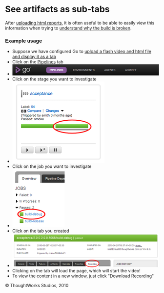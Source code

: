 
 

See artifacts as sub-tabs<!-- {.collapsible-heading onclick="toggleCollapse($(this));"} -->
=========================

After [uploading html reports](dev_upload_test_report.html), it is often
useful to be able to easily view this information when trying to
[understand why the build is
broken](dev_understand_why_build_broken.html).

### Example usage<!-- {.collapsible-heading onclick="toggleCollapse($(this));"} -->

-   Suppose we have configured Go to [upload a flash video and html file
    and display it as a tab](dev_upload_test_report.html)
-   Click on the [Pipelines](../navigations/Pipelines_Dashboard_page.html) tab
-   ![](../resources/images/cruise/topnav_pipelines.png)
-   Click on the stage you want to investigate
-   ![](../resources/images/cruise/dev/see_artifact_as_tab/click_on_stage.png)
-   Click on the job you want to investigate
-   ![](../resources/images/cruise/dev/see_artifact_as_tab/2_click_job_with_tab.png)
-   Click on the tab you created
-   ![](../resources/images/cruise/dev/see_artifact_as_tab/3_click_my_subtab.png)
-   Clicking on the tab will load the page, which will start the video!
-   To view the content in a new window, just click "Download Recording"





© ThoughtWorks Studios, 2010

